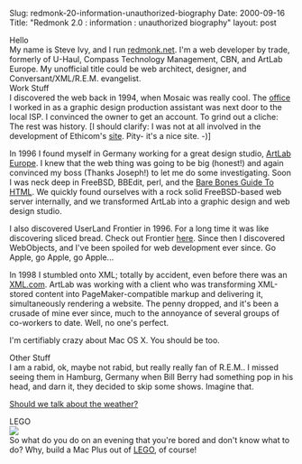 Slug: redmonk-20-information-unauthorized-biography
Date: 2000-09-16
Title: "Redmonk 2.0 : information : unauthorized biography"
layout: post

<div class="subhead">Hello</div>
My name is Steve Ivy, and I run <a href="http://www.redmonk.net">redmonk.net</a>. I&#39;m a web developer by trade, formerly of U-Haul, Compass Technology Management, CBN, and ArtLab Europe. My unofficial title could be web architect, designer, and Conversant/XML/R.E.M. evangelist.

<div class="subhead">Work Stuff</div>
I discovered the web back in 1994, when Mosaic was really cool. The <a href="http://www.ethi.com">office</a> I worked in as a graphic design production assistant was next door to the local ISP. I convinced the owner to get an account. To grind out a cliche: The rest was history. [I should clarify: I was not at all involved in the development of Ethicom&#39;s <a href="http://www.ethi.com">site</a>. Pity- it&#39;s a nice site. -)]

In 1996 I found myself in Germany working for a great design studio, <a href="http://www.artlabeurope.com">ArtLab Europe</a>. I knew that the web thing was going to be big (honest!) and again convinced my boss (Thanks Joseph!) to let me do some investigating. Soon I was neck deep in FreeBSD, BBEdit, perl, and the <a href="http://www.werbach.com/barebones/barebones.html">Bare Bones Guide To HTML</a>. We quickly found ourselves with a rock solid FreeBSD-based web server internally, and we transformed ArtLab into a graphic design and web design studio.

I also discovered UserLand Frontier in 1996. For a  long time it was like discovering sliced bread.  Check out Frontier <a href="http://frontier.userland.com">here</a>. Since then I discovered WebObjects, and I&#39;ve been spoiled for web development ever since. Go Apple, go Apple, go Apple...

In 1998 I stumbled onto XML; totally by accident, even before there was an <a href="http://www.xml.com">XML.com</a>. ArtLab was working with a client who was transforming XML-stored content into PageMaker-compatible markup and delivering it, simultaneously rendering a website. The penny dropped, and it&#39;s been a crusade of mine ever since, much to the annoyance of several groups of co-workers to date. Well, no one&#39;s perfect.

I&#39;m certifiably crazy about Mac OS X. You should be too.

<div class="subhead">Other Stuff</div>
I am a rabid, ok, maybe not rabid, but really really fan of R.E.M.. I missed seeing them in Hamburg, Germany when Bill Berry had something pop in his head, and darn it, they decided to skip some shows. Imagine that.

<a href="http://www.murmurs.com">Should we talk about the weather?</a>

<div class="subhead">LEGO</div>
<img border="0" src="https://media.redmonk.net/images/loveMyMac.jpg" /><br />
So what do you do on an evening that you&#39;re bored and don&#39;t know what to do? Why, build a Mac Plus out of <a href="http://www.lego.com">LEGO</a>, of course!
